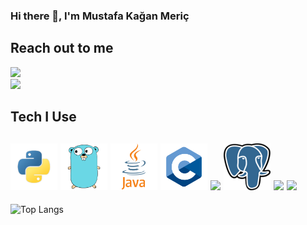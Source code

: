
### Hi there 🚀, I'm Mustafa Kağan Meriç



## Reach out to me
[<img src="https://upload.wikimedia.org/wikipedia/commons/thumb/8/80/LinkedIn_Logo_2013.svg/2560px-LinkedIn_Logo_2013.svg.png" width="" height="25">](https://www.linkedin.com/in/mustafa-kağan-meriç/)  
[<img src="https://www.freelogovectors.net/svg07/new_gmail_logo.svg" width="" height="25">](mustafakaganmeric@gmail.com)




## Tech I Use
<img src="https://raw.githubusercontent.com/github/explore/80688e429a7d4ef2fca1e82350fe8e3517d3494d/topics/python/python.png" width="" height="75"> <img src="https://raw.githubusercontent.com/devicons/devicon/master/icons/go/go-original.svg" width="" height="75"> <img src="https://raw.githubusercontent.com/github/explore/5b3600551e122a3277c2c5368af2ad5725ffa9a1/topics/java/java.png" width="" height="75"> <img src="https://raw.githubusercontent.com/github/explore/f3e22f0dca2be955676bc70d6214b95b13354ee8/topics/c/c.png" width="" height="75"> <img src="https://upload.wikimedia.org/wikipedia/commons/8/87/Sql_data_base_with_logo.png" width="" height="75"> <img src="https://raw.githubusercontent.com/github/explore/80688e429a7d4ef2fca1e82350fe8e3517d3494d/topics/postgresql/postgresql.png" width="" height="75"> <img src="https://camo.githubusercontent.com/6dab63ba91f8aaf9245d806ea2dc6aa3d6eb6a5b1c79fd6f57fba3ededfc605d/68747470733a2f2f7777772e766563746f726c6f676f2e7a6f6e652f6c6f676f732f6769742d73636d2f6769742d73636d2d617232312e737667" width="" height="75"> <img src="https://camo.githubusercontent.com/926c8518051d2fb0f50b237486fb2329df734df8a67c507a2fd85d218f3fc7de/68747470733a2f2f7777772e766563746f726c6f676f2e7a6f6e652f6c6f676f732f646f636b65722f646f636b65722d617232312e737667" width="" height="75">
---


![Top Langs](https://github-readme-stats.vercel.app/api/top-langs/?username=mkaganm&theme=tokyonight)


<!---
mkaganm/mkaganm is a ✨ special ✨ repository because its `README.md` (this file) appears on your GitHub profile.
You can click the Preview link to take a look at your changes.
--->
